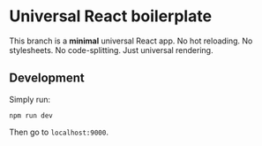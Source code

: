 # Universal React boilerplate

This branch is a **minimal** universal React app. No hot reloading.
No stylesheets. No code-splitting. Just universal rendering.

## Development

Simply run:

```
npm run dev
```

Then go to `localhost:9000`.
